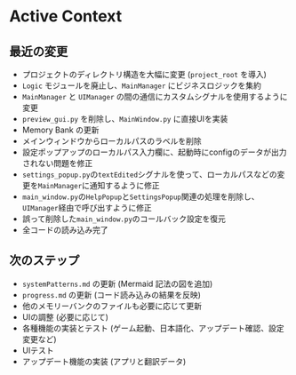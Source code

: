 # Active Context

## 最近の変更

*   プロジェクトのディレクトリ構造を大幅に変更 (`project_root` を導入)
*   `Logic` モジュールを廃止し、`MainManager` にビジネスロジックを集約
*   `MainManager` と `UIManager` の間の通信にカスタムシグナルを使用するように変更
*   `preview_gui.py` を削除し、`MainWindow.py` に直接UIを実装
*   Memory Bank の更新
*   メインウィンドウからローカルパスのラベルを削除
*   設定ポップアップのローカルパス入力欄に、起動時にconfigのデータが出力されない問題を修正
*   `settings_popup.py`の`textEdited`シグナルを使って、ローカルパスなどの変更を`MainManager`に通知するように修正
*   `main_window.py`の`HelpPopup`と`SettingsPopup`関連の処理を削除し、`UIManager`経由で呼び出すように修正
*   誤って削除した`main_window.py`のコールバック設定を復元
*   全コードの読み込み完了

## 次のステップ

*   `systemPatterns.md` の更新 (Mermaid 記法の図を追加)
*   `progress.md` の更新 (コード読み込みの結果を反映)
*   他のメモリーバンクのファイルも必要に応じて更新
*   UIの調整 (必要に応じて)
*   各種機能の実装とテスト (ゲーム起動、日本語化、アップデート確認、設定変更など)
*   UIテスト
*   アップデート機能の実装 (アプリと翻訳データ)
